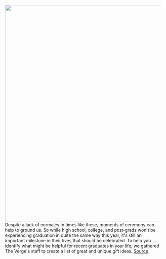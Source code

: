 <img src='https://cdn.vox-cdn.com/thumbor/RywXGYODVuhMtOYVIwCZc1dgE9k=/0x0:3000x2000/1200x675/filters:focal(1260x760:1740x1240)/cdn.vox-cdn.com/uploads/chorus_image/image/66752813/VRG_3998_GG_Lede.0.0.jpg' width='700px' /><br/>
Despite a lack of normalcy in times like these, moments of ceremony can help to ground us. So while high school, college, and post-grads won't be experiencing graduation in quite the same way this year, it's still an important milestone in their lives that should be celebrated. To help you identify what might be helpful for recent graduates in your life, we gathered The Verge's staff to create a list of great and unique gift ideas.
<a href='https://www.theverge.com/21228353/graduation-gift-ideas-grads-college-dorm-high-school-tech-gadgets'> Source <a/>